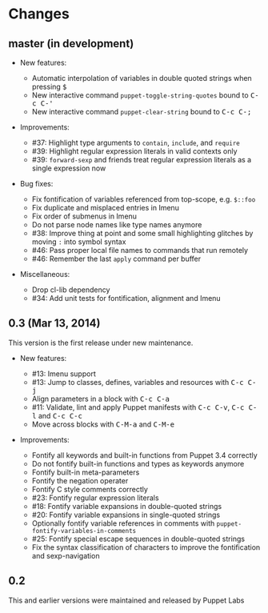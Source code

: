 Changes
=======

master (in development)
-----------------------

- New features:

  - Automatic interpolation of variables in double quoted strings when pressing
    <kbd>$</kbd>
  - New interactive command `puppet-toggle-string-quotes` bound to <kbd>C-c
    C-'</kbd>
  - New interactive command `puppet-clear-string` bound to <kbd>C-c C-;</kbd>

- Improvements:

  - #37: Highlight type arguments to `contain`, `include`, and `require`
  - #39: Highlight regular expression literals in valid contexts only
  - #39: `forward-sexp` and friends treat regular expression literals as a
    single expression now

- Bug fixes:

  - Fix fontification of variables referenced from top-scope, e.g. `$::foo`
  - Fix duplicate and misplaced entries in Imenu
  - Fix order of submenus in Imenu
  - Do not parse node names like type names anymore
  - #38: Improve thing at point and some small highlighting glitches by moving
    `:` into symbol syntax
  - #46: Pass proper local file names to commands that run remotely
  - #46: Remember the last `apply` command per buffer

- Miscellaneous:

  - Drop cl-lib dependency
  - #34: Add unit tests for fontification, alignment and Imenu

0.3 (Mar 13, 2014)
------------------

This version is the first release under new maintenance.

- New features:

  - #13: Imenu support
  - #13: Jump to classes, defines, variables and resources with <kbd>C-c
    C-j</kbd>
  - Align parameters in a block with <kbd>C-c C-a</kbd>
  - #11: Validate, lint and apply Puppet manifests with <kbd>C-c C-v</kbd>,
    <kbd>C-c C-l</kbd> and <kbd>C-c C-c</kbd>
  - Move across blocks with <kbd>C-M-a</kbd> and <kbd>C-M-e</kbd>

- Improvements:

  - Fontify all keywords and built-in functions from Puppet 3.4 correctly
  - Do not fontify built-in functions and types as keywords anymore
  - Fontify built-in meta-parameters
  - Fontify the negation operater
  - Fontify C style comments correctly
  - #23: Fontify regular expression literals
  - #18: Fontify variable expansions in double-quoted strings
  - #20: Fontify variable expansions in single-quoted strings
  - Optionally fontify variable references in comments with
    `puppet-fontify-variables-in-comments`
  - #25: Fontify special escape sequences in double-quoted strings
  - Fix the syntax classification of characters to improve the fontification and
    sexp-navigation

0.2
---

This and earlier versions were maintained and released by Puppet Labs
